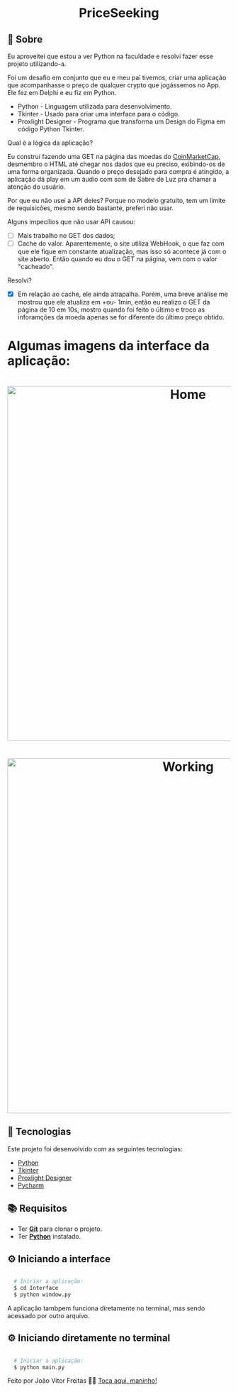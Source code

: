 <h1 align="center">PriceSeeking</h1>

## :page_with_curl: Sobre
Eu aproveitei que estou a ver Python na faculdade e resolvi fazer esse projeto utilizando-a.

Foi um desafio em conjunto que eu e meu pai tivemos, criar uma aplicação que acompanhasse o preço de qualquer crypto que jogássemos no App.
Ele fez em Delphi e eu fiz em Python.

- Python - Linguagem utilizada para desenvolvimento.
- Tkinter - Usado para criar uma interface para o código.
- Proxlight Designer - Programa que transforma um Design do Figma em código Python Tkinter.

Qual é a lógica da aplicação?

Eu construí fazendo uma GET na página das moedas do [CoinMarketCap](https://coinmarketcap.com/pt-br/), desmembro o HTML até chegar nos dados que eu preciso, exibindo-os de uma forma organizada. Quando o preço desejado para compra é atingido, a aplicação dá play em um áudio com som de Sabre de Luz pra chamar a atenção do usuário.

Por que eu não usei a API deles? Porque no modelo gratuito, tem um limite de requisicões, mesmo sendo bastante, preferi não usar.


Alguns impecílios que não usar API causou:

 - [ ] Mais trabalho no GET dos dados;
 - [ ] Cache do valor. Aparentemente, o site utiliza WebHook, o que faz com que ele fique em constante atualização, mas isso só acontece já com o site aberto. Então quando eu dou o GET na página, vem com o valor "cacheado".

Resolvi?

 - [x] Em relação ao cache, ele ainda atrapalha. Porém, uma breve análise me mostrou que ele atualiza em +ou- 1min, então eu realizo o GET da página de 10 em 10s, mostro quando foi feito o último e troco as inforamções da moeda apenas se for diferente do último preço obtido.

# Algumas imagens da interface da aplicação:

<h1 align="center">
  <img alt="Home" src="https://cdn.discordapp.com/attachments/904712495292358677/904712542528618526/unknown.png" width="800px" />
</h1>
<h1 align="center">
  <img alt="Working" src="https://cdn.discordapp.com/attachments/904712495292358677/904713052052664350/unknown.png" width="800px" />
</h1>

## :hammer: Tecnologias

Este projeto foi desenvolvido com as seguintes tecnologias:

- [Python](https://www.python.org)
- [Tkinter](https://docs.python.org/3/library/tkinter.html)
- [Proxlight Designer](https://proxlightapps.gumroad.com/l/Proxlight-Designer)
- [Pycharm](https://www.jetbrains.com/pt-br/pycharm/)

## :books: Requisitos
- Ter [**Git**](https://git-scm.com/) para clonar o projeto.
- Ter [**Python**](https://www.python.org) instalado.

## :gear: Iniciando a interface
```bash

  # Iniciar a aplicação:
  $ cd Interface
  $ python window.py
```

A aplicação tambpem funciona diretamente no terminal, mas sendo acessado por outro arquivo.

## :gear: Iniciando diretamente no terminal
```bash

  # Iniciar a aplicação:
  $ python main.py
```

Feito por João Vitor Freitas 👋🏻 [Toca aqui, maninho!](https://github.com/Jwmffreitas)
